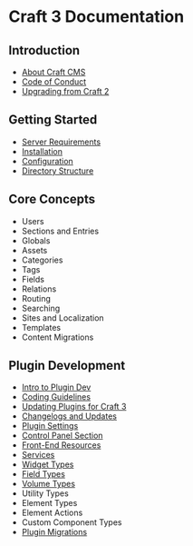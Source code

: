 Craft 3 Documentation
=====================

## Introduction

- [About Craft CMS](introduction.md)
- [Code of Conduct](coc.md)
- [Upgrading from Craft 2](upgrade.md)

## Getting Started

- [Server Requirements](requirements.md)
- [Installation](installation.md)
- [Configuration](configuration.md)
- [Directory Structure](directory-structure.md)

## Core Concepts

- Users
- Sections and Entries
- Globals
- Assets
- Categories
- Tags
- Fields
- Relations
- Routing
- Searching
- Sites and Localization
- Templates
- Content Migrations

## Plugin Development

- [Intro to Plugin Dev](plugin-intro.md)
- [Coding Guidelines](coding-guidelines.md)
- [Updating Plugins for Craft 3](updating-plugins.md)
- [Changelogs and Updates](changelogs-and-updates.md)
- [Plugin Settings](plugin-settings.md)
- [Control Panel Section](cp-section.md)
- [Front-End Resources](resources.md)
- [Services](services.md)
- [Widget Types](widget-types.md)
- [Field Types](field-types.md)
- [Volume Types](volume-types.md)
- Utility Types
- Element Types
- Element Actions
- Custom Component Types
- [Plugin Migrations](plugin-migrations.md)
